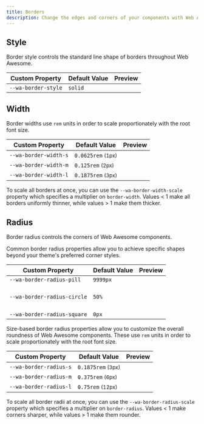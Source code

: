 ```yaml
---
title: Borders
description: Change the edges and corners of your components with Web Awesome's border properties.
---
```


## Style

Border style controls the standard line shape of borders throughout Web Awesome.

| Custom Property     | Default Value | Preview                                                                 |
| ------------------- | ------------- | ----------------------------------------------------------------------- |
| `--wa-border-style` | `solid`       | <div class="swatch" style="border-style: var(--wa-border-style)"></div> |

## Width

Border widths use `rem` units in order to scale proportionately with the root font size.

| Custom Property       | Default Value                    | Preview                                                                   |
| --------------------- | -------------------------------- | ------------------------------------------------------------------------- |
| `--wa-border-width-s` | `0.0625rem` <small>(1px)</small> | <div class="swatch" style="border-width: var(--wa-border-width-s)"></div> |
| `--wa-border-width-m` | `0.125rem` <small>(2px)</small>  | <div class="swatch" style="border-width: var(--wa-border-width-m)"></div> |
| `--wa-border-width-l` | `0.1875rem` <small>(3px)</small> | <div class="swatch" style="border-width: var(--wa-border-width-l)"></div> |

To scale all borders at once, you can use the  `--wa-border-width-scale` property which specifies a multiplier on `border-width`. 
Values < 1 make all borders uniformly thinner, while values > 1 make them thicker.

## Radius

Border radius controls the corners of Web Awesome components.

Common border radius properties allow you to achieve specific shapes beyond your theme's preferred corner styles.

| Custom Property             | Default Value | Preview                                                                                               |
| --------------------------- | ------------- | ----------------------------------------------------------------------------------------------------- |
| `--wa-border-radius-pill`   | `9999px`      | <div class="swatch" style="border-radius: var(--wa-border-radius-pill)"></div>                        |
| `--wa-border-radius-circle` | `50%`         | <div class="swatch" style="aspect-ratio: 1 / 1; border-radius: var(--wa-border-radius-circle)"></div> |
| `--wa-border-radius-square` | `0px`         | <div class="swatch" style="border-radius: var(--wa-border-radius-square)"></div>                      |

Size-based border radius properties allow you to customize the overall roundness of Web Awesome components. These use `rem` units in order to scale proportionately with the root font size.

| Custom Property         | Default Value                    |  Preview                                                                    |
| ----------------------- | -------------------------------- | --------------------------------------------------------------------------- |
| `--wa-border-radius-s`  | `0.1875rem` <small>(3px)</small> | <div class="swatch" style="border-radius: var(--wa-border-radius-s)"></div> |
| `--wa-border-radius-m`  | `0.375rem` <small>(6px)</small>  | <div class="swatch" style="border-radius: var(--wa-border-radius-m)"></div> |
| `--wa-border-radius-l`  | `0.75rem` <small>(12px)</small>  | <div class="swatch" style="border-radius: var(--wa-border-radius-l)"></div> |

To scale all border radii at once, you can use the  `--wa-border-radius-scale` property which specifies a multiplier on `border-radius`. 
Values < 1 make corners sharper, while values > 1 make them rounder.